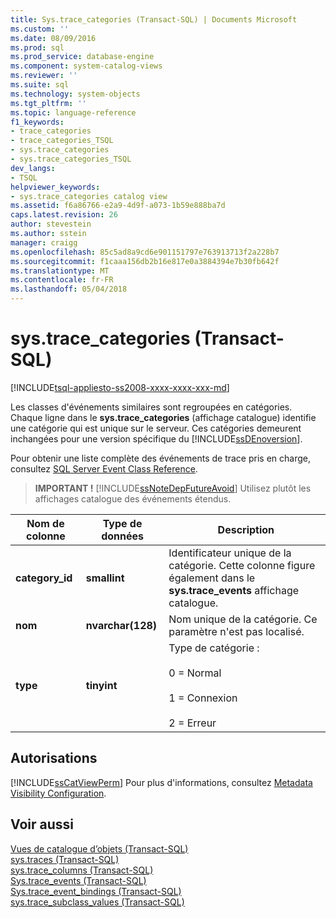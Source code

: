 ```yaml
---
title: Sys.trace_categories (Transact-SQL) | Documents Microsoft
ms.custom: ''
ms.date: 08/09/2016
ms.prod: sql
ms.prod_service: database-engine
ms.component: system-catalog-views
ms.reviewer: ''
ms.suite: sql
ms.technology: system-objects
ms.tgt_pltfrm: ''
ms.topic: language-reference
f1_keywords:
- trace_categories
- trace_categories_TSQL
- sys.trace_categories
- sys.trace_categories_TSQL
dev_langs:
- TSQL
helpviewer_keywords:
- sys.trace_categories catalog view
ms.assetid: f6a86766-e2a9-4d9f-a073-1b59e888ba7d
caps.latest.revision: 26
author: stevestein
ms.author: sstein
manager: craigg
ms.openlocfilehash: 85c5ad8a9cd6e901151797e763913713f2a228b7
ms.sourcegitcommit: f1caaa156db2b16e817e0a3884394e7b30fb642f
ms.translationtype: MT
ms.contentlocale: fr-FR
ms.lasthandoff: 05/04/2018
---
```

# <a name="systracecategories-transact-sql"></a>sys.trace_categories (Transact-SQL)
[!INCLUDE[tsql-appliesto-ss2008-xxxx-xxxx-xxx-md](../../includes/tsql-appliesto-ss2008-xxxx-xxxx-xxx-md.md)]

  Les classes d'événements similaires sont regroupées en catégories. Chaque ligne dans le **sys.trace_categories** (affichage catalogue) identifie une catégorie qui est unique sur le serveur. Ces catégories demeurent inchangées pour une version spécifique du [!INCLUDE[ssDEnoversion](../../includes/ssdenoversion-md.md)].  
  
 Pour obtenir une liste complète des événements de trace pris en charge, consultez [SQL Server Event Class Reference](../../relational-databases/event-classes/sql-server-event-class-reference.md).  
  
> **IMPORTANT !** [!INCLUDE[ssNoteDepFutureAvoid](../../includes/ssnotedepfutureavoid-md.md)] Utilisez plutôt les affichages catalogue des événements étendus.  
  
|Nom de colonne|Type de données| Description|  
|-----------------|---------------|-----------------|  
|**category_id**|**smallint**|Identificateur unique de la catégorie. Cette colonne figure également dans le **sys.trace_events** affichage catalogue.|  
|**nom**|**nvarchar(128)**|Nom unique de la catégorie. Ce paramètre n'est pas localisé.|  
|**type**|**tinyint**|Type de catégorie :<br /><br /> 0 = Normal<br /><br /> 1 = Connexion<br /><br /> 2 = Erreur|  
  
## <a name="permissions"></a>Autorisations  
 [!INCLUDE[ssCatViewPerm](../../includes/sscatviewperm-md.md)] Pour plus d'informations, consultez [Metadata Visibility Configuration](../../relational-databases/security/metadata-visibility-configuration.md).  
  
## <a name="see-also"></a>Voir aussi  
 [Vues de catalogue d’objets &#40;Transact-SQL&#41;](../../relational-databases/system-catalog-views/object-catalog-views-transact-sql.md)   
 [sys.traces &#40;Transact-SQL&#41;](../../relational-databases/system-catalog-views/sys-traces-transact-sql.md)   
 [sys.trace_columns &#40;Transact-SQL&#41;](../../relational-databases/system-catalog-views/sys-trace-columns-transact-sql.md)   
 [Sys.trace_events &#40;Transact-SQL&#41;](../../relational-databases/system-catalog-views/sys-trace-events-transact-sql.md)   
 [Sys.trace_event_bindings &#40;Transact-SQL&#41;](../../relational-databases/system-catalog-views/sys-trace-event-bindings-transact-sql.md)   
 [sys.trace_subclass_values &#40;Transact-SQL&#41;](../../relational-databases/system-catalog-views/sys-trace-subclass-values-transact-sql.md)  
  
  
